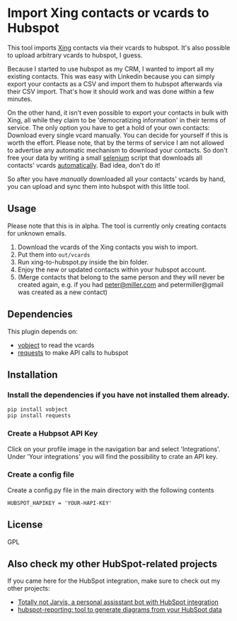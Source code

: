# Import Xing contacts or vcards to Hubspot

This tool imports [Xing](https://xing.com) contacts via their vcards to hubspot. It's also possible to upload arbitrary vcards to hubspot, I guess.

Because I started to use hubspot as my CRM, I wanted to import all my existing contacts.
This was easy with Linkedin because you can simply export your contacts as a CSV and import them to hubspot afterwards via their CSV import.
That's how it should work and was done within a few minutes.

On the other hand, it isn't even possible to export your contacts in bulk with Xing, all while they claim to be 'democratizing information' in their terms of service.
The only option you have to get a hold of your own contacts: Download every single vcard manually.
You can decide for yourself if this is worth the effort.
Please note, that by the terms of service I am not allowed to advertise any automatic mechanism to download your contacts.
So don't free your data by writing a small [selenium](http://selenium-python.readthedocs.io/installation.html) script that downloads all contacts' vcards [automatically](https://gist.github.com/lorey/366ef67fc7384f300dfc31f7800e45ba).
Bad idea, don't do it!

So after you have *manually* downloaded all your contacts' vcards by hand, you can upload and sync them into hubspot with this little tool.

## Usage

Please note that this is in alpha. The tool is currently only creating contacts for unknown emails.

1. Download the vcards of the Xing contacts you wish to import.
2. Put them into `out/vcards`
3. Run xing-to-hubspot.py inside the bin folder.
4. Enjoy the new or updated contacts within your hubspot account.
5. (Merge contacts that belong to the same person and they will never be created again, e.g. if you had peter@miller.com and petermiller@gmail was created as a new contact)

## Dependencies

This plugin depends on:

- [vobject](https://github.com/eventable/vobject) to read the vcards
- [requests](https://github.com/kennethreitz/requests) to make API calls to hubspot

## Installation

### Install the dependencies if you have not installed them already.

    pip install vobject
    pip install requests

### Create a Hubpsot API Key

Click on your profile image in the navigation bar and select 'Integrations'. Under 'Your integrations' you will find the possibility to crate an API key.

### Create a config file

Create a config.py file in the main directory with the following contents

    HUBSPOT_HAPIKEY = 'YOUR-HAPI-KEY'

## License

GPL


## Also check my other HubSpot-related projects

If you came here for the HubSpot integration, make sure to check out my other projects:

- [Totally not Jarvis, a personal assisstant bot with HubSpot integration](https://github.com/lorey/totally-not-jarvis)
- [hubspot-reporting: tool to generate diagrams from your HubSpot data](https://github.com/lorey/hubspot-reporting)

